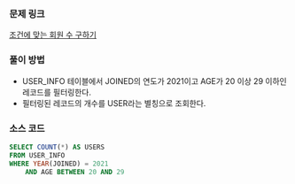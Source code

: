 ### 문제 링크
[조건에 맞는 회원 수 구하기](https://school.programmers.co.kr/learn/courses/30/lessons/131535)

### 풀이 방법
- USER_INFO 테이블에서 JOINED의 연도가 2021이고 AGE가 20 이상 29 이하인 레코드를 필터링한다.
- 필터링된 레코드의 개수를 USER라는 별칭으로 조회한다.

### 소스 코드
```sql
SELECT COUNT(*) AS USERS
FROM USER_INFO
WHERE YEAR(JOINED) = 2021 
    AND AGE BETWEEN 20 AND 29
```